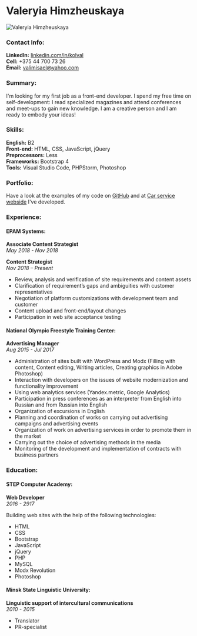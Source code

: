 # Valeryia Himzheuskaya  
    
![Valeryia Himzheuskaya](https://avatars0.githubusercontent.com/u/28706062?s=460&v=4)  
    
### Contact Info:  
**LinkedIn:** [linkedin.com/in/kolval](https://www.linkedin.com/in/kolval)  
**Cell:** +375 44 700 73 26  
**Email:** valimisael@yahoo.com  
  
### Summary:  
I'm looking for my first job as a front-end developer. I spend my free time on self-development: I read specialized magazines and attend conferences and meet-ups to gain new knowledge. I am a creative person and I am ready to embody your ideas!  
  
### Skills:  
**English:** B2  
**Front-end:** HTML, CSS, JavaScript, jQuery  
**Preprocessors:** Less  
**Frameworks:** Bootstrap 4  
**Tools:** Visual Studio Code, PHPStorm, Photoshop  
  
### Portfolio:  
Have a look at the examples of my code on [GitHub](https://github.com/Valimisael) and at [Car service webside](https://traitek.by) I've developed.  
  
### Experience:  
#### EPAM Systems:  
**Associate Content Strategist**  
_May 2018 - Nov 2018_  
  
**Content Strategist**  
_Nov 2018 – Present_  
  
+ Review, analysis and verification of site requirements and content assets  
+ Clarification of requirement’s gaps and ambiguities with customer representatives  
+ Negotiation of platform customizations with development team and customer  
+ Content upload and front-end/layout changes  
+ Participation in web site acceptance testing  
  
#### National Olympic Freestyle Training Center:  
**Advertising Manager**  
_Aug 2015 - Jul 2017_  
  
+ Administration of sites built with WordPress and Modx (Filling with content, Content editing, Writing articles, Creating graphics in Adobe Photoshop)  
+ Interaction with developers on the issues of website modernization and functionality improvement  
+ Using web analytics services (Yandex.metric, Google Analytics)  
+ Participation in press conferences as an interpreter from English into Russian and from Russian into English  
+ Organization of excursions in English  
+ Planning and coordination of works on carrying out advertising campaigns and advertising events  
+ Organization of work on advertising services in order to promote them in the market  
+ Carrying out the choice of advertising methods in the media  
+ Monitoring of the development and implementation of contracts with business partners   
  
### Education:  
#### STEP Computer Academy:  
**Web Developer**  
_2016 - 2917_  
  
Building web sites with the help of the following technologies:  
  
- HTML  
- CSS  
- Bootstrap  
- JavaScript  
- jQuery  
- PHP  
- MySQL  
- Modx Revolution  
- Photoshop  
  
#### Minsk State Linguistic University:  
**Linguistic support of intercultural communications**  
_2010 - 2015_  
  
- Translator  
- PR-specialist  
